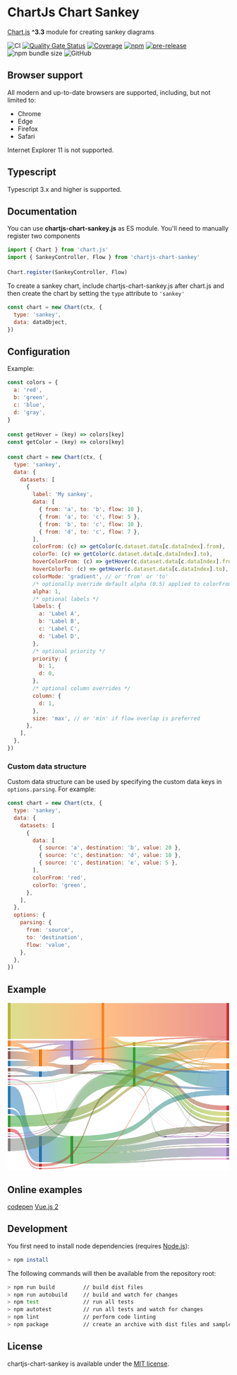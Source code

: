 # ChartJs Chart Sankey

[Chart.js](https://www.chartjs.org/) **^3.3** module for creating sankey diagrams

![CI](https://github.com/kurkle/chartjs-chart-sankey/workflows/CI/badge.svg)
[![Quality Gate Status](https://sonarcloud.io/api/project_badges/measure?project=kurkle_chartjs-chart-sankey&metric=alert_status)](https://sonarcloud.io/summary/new_code?id=kurkle_chartjs-chart-sankey)
[![Coverage](https://sonarcloud.io/api/project_badges/measure?project=kurkle_chartjs-chart-sankey&metric=coverage)](https://sonarcloud.io/summary/new_code?id=kurkle_chartjs-chart-sankey)
[![npm](https://img.shields.io/npm/v/chartjs-chart-sankey.svg)](https://www.npmjs.com/package/chartjs-chart-sankey)
[![pre-release](https://img.shields.io/github/v/release/kurkle/chartjs-chart-sankey?include_prereleases&style=flat-square)](https://github.com/kurkle/chartjs-chart-sankey/releases/latest)
![npm bundle size](https://img.shields.io/bundlephobia/min/chartjs-chart-sankey.svg)
![GitHub](https://img.shields.io/github/license/kurkle/chartjs-chart-sankey.svg)

## Browser support

All modern and up-to-date browsers are supported, including, but not limited to:

- Chrome
- Edge
- Firefox
- Safari

Internet Explorer 11 is not supported.

## Typescript

Typescript 3.x and higher is supported.

## Documentation

You can use **chartjs-chart-sankey.js** as ES module. You'll need to manually register two components

```js
import { Chart } from 'chart.js'
import { SankeyController, Flow } from 'chartjs-chart-sankey'

Chart.register(SankeyController, Flow)
```

To create a sankey chart, include chartjs-chart-sankey.js after chart.js and then create the chart by setting the `type`
attribute to `'sankey'`

```js
const chart = new Chart(ctx, {
  type: 'sankey',
  data: dataObject,
})
```

## Configuration

Example:

```js
const colors = {
  a: 'red',
  b: 'green',
  c: 'blue',
  d: 'gray',
}

const getHover = (key) => colors[key]
const getColor = (key) => colors[key]

const chart = new Chart(ctx, {
  type: 'sankey',
  data: {
    datasets: [
      {
        label: 'My sankey',
        data: [
          { from: 'a', to: 'b', flow: 10 },
          { from: 'a', to: 'c', flow: 5 },
          { from: 'b', to: 'c', flow: 10 },
          { from: 'd', to: 'c', flow: 7 },
        ],
        colorFrom: (c) => getColor(c.dataset.data[c.dataIndex].from),
        colorTo: (c) => getColor(c.dataset.data[c.dataIndex].to),
        hoverColorFrom: (c) => getHover(c.dataset.data[c.dataIndex].from),
        hoverColorTo: (c) => getHover(c.dataset.data[c.dataIndex].to),
        colorMode: 'gradient', // or 'from' or 'to'
        /* optionally override default alpha (0.5) applied to colorFrom and colorTo */
        alpha: 1,
        /* optional labels */
        labels: {
          a: 'Label A',
          b: 'Label B',
          c: 'Label C',
          d: 'Label D',
        },
        /* optional priority */
        priority: {
          b: 1,
          d: 0,
        },
        /* optional column overrides */
        column: {
          d: 1,
        },
        size: 'max', // or 'min' if flow overlap is preferred
      },
    ],
  },
})
```

### Custom data structure

Custom data structure can be used by specifying the custom data keys in `options.parsing`.
For example:

```js
const chart = new Chart(ctx, {
  type: 'sankey',
  data: {
    datasets: [
      {
        data: [
          { source: 'a', destination: 'b', value: 20 },
          { source: 'c', destination: 'd', value: 10 },
          { source: 'c', destination: 'e', value: 5 },
        ],
        colorFrom: 'red',
        colorTo: 'green',
      },
    ],
  },
  options: {
    parsing: {
      from: 'source',
      to: 'destination',
      flow: 'value',
    },
  },
})
```

## Example

![Sankey Example Image](test/fixtures/energy.png)

## Online examples

[codepen](https://codepen.io/kurkle/pen/bGVKPOM)
[Vue.js 2](https://codesandbox.io/s/reverent-boyd-od2fr?file=/src/App.vue)

## Development

You first need to install node dependencies (requires [Node.js](https://nodejs.org/)):

```bash
> npm install
```

The following commands will then be available from the repository root:

```bash
> npm run build         // build dist files
> npm run autobuild     // build and watch for changes
> npm test              // run all tests
> npm autotest          // run all tests and watch for changes
> npm lint              // perform code linting
> npm package           // create an archive with dist files and samples
```

## License

chartjs-chart-sankey is available under the [MIT license](https://opensource.org/licenses/MIT).
